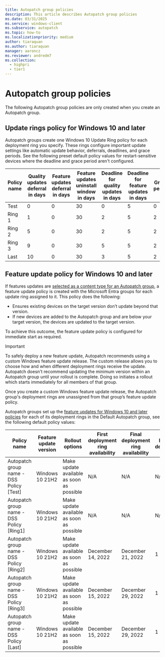 ```yaml
---
title: Autopatch group policies
description: This article describes Autopatch group policies
ms.date: 03/31/2025
ms.service: windows-client
ms.subservice: autopatch
ms.topic: how-to
ms.localizationpriority: medium
author: tiaraquan
ms.author: tiaraquan
manager: aaroncz
ms.reviewer: andredm7
ms.collection:
  - highpri
  - tier1
---
```


# Autopatch group policies

The following Autopatch group policies are only created when you create an Autopatch group.

## Update rings policy for Windows 10 and later

Autopatch groups create one Windows 10 Update Ring policy for each deployment ring you specify. These rings configure important update settings like automatic update behavior, deferrals, deadlines, and grace periods. See the following preset default policy values for restart-sensitive devices where the deadline and grace period aren't configured.

| Policy name | Quality updates deferral in days | Feature updates deferral in days | Feature updates uninstall window in days | Deadline for quality updates in days | Deadline for feature updates in days | Grace period | Auto restart before deadline |
| ----- | ----- | ----- | ----- | ----- | ----- | ----- | ----- |
| Test | 0 | 0 | 30 | 0 | 5 | 0 | Yes |
| Ring 1 | 1 | 0 | 30 | 2 | 5 |2 | Yes |
| Ring 2 | 5 | 0 | 30 | 2 | 5 | 2 | Yes |
| Ring 3 | 9 | 0 | 30 | 5 | 5 | 2 | Yes |
| Last | 10 | 0 | 30 | 3 | 5 | 2 | Yes |

## Feature update policy for Windows 10 and later

If features updates are [selected as a content type for an Autopatch group](../manage/windows-autopatch-manage-autopatch-groups.md#create-an-autopatch-group), a feature update policy is created with the Microsoft Entra groups for each update ring assigned to it. This policy does the following:  

- Ensures existing devices on the target version don’t update beyond that version.
- If new devices are added to the Autopatch group and are below your target version, the devices are updated to the target version.  

To achieve this outcome, the feature update policy is configured for immediate start as required.  

> [!IMPORTANT]
> To safely deploy a new feature update, Autopatch recommends using a custom Windows feature update release. The custom release allows you to choose how and when different deployment rings receive the update. Autopatch doesn't recommend updating the minimum version within an Autopatch group until your rollout is complete. Doing so initiates a rollout which starts immediately for all members of that group.<p>Once you create a custom Windows feature update release, the Autopatch group's deployment rings are unassigned from that group’s feature update policy.</p>

Autopatch groups set up the [feature updates for Windows 10 and later policies](/mem/intune/protect/windows-10-feature-updates) for each of its deployment rings in the Default Autopatch group, see the following default policy values:

| Policy name |Feature update version | Rollout options | First deployment ring availability | Final deployment ring availability | Day between deployment rings | Support end date |
| ----- | ----- | ----- | ----- | ----- | ----- | ----- |
| Autopatch group name - DSS Policy [Test]| Windows 10 21H2 | Make update available as soon as possible | N/A | N/A | N/A | June 11, 2024 |
| Autopatch group name - DSS Policy [Ring1] | Windows 10 21H2 | Make update available as soon as possible | N/A | N/A | N/A | June 11, 2024 |
| Autopatch group name - DSS Policy [Ring2] | Windows 10 21H2 | Make update available as soon as possible | December 14, 2022 | December 21, 2022 | 1 | June 11, 2024 |
| Autopatch group name - DSS Policy [Ring3] | Windows 10 21H2 | Make update available as soon as possible | December 15, 2022 | December 29, 2022 | 1 | June 11, 2024 |
| Autopatch group name - DSS Policy [Last] | Windows 10 21H2 | Make update available as soon as possible | December 15, 2022 | December 29, 2022 | 1 | June 11, 2024 |
